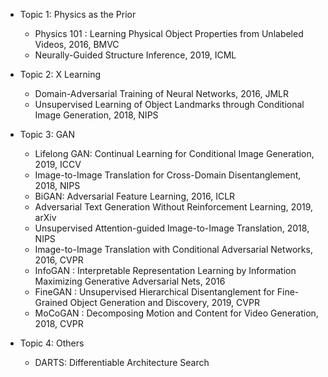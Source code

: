 - Topic 1: Physics as the Prior
  - Physics 101 : Learning Physical Object Properties from Unlabeled Videos, 2016, BMVC
  - Neurally-Guided Structure Inference, 2019, ICML

- Topic 2: X Learning
  - Domain-Adversarial Training of Neural Networks, 2016, JMLR
  - Unsupervised Learning of Object Landmarks through Conditional Image Generation, 2018, NIPS

- Topic 3: GAN
  - Lifelong GAN: Continual Learning for Conditional Image Generation, 2019, ICCV
  - Image-to-Image Translation for Cross-Domain Disentanglement, 2018, NIPS
  - BiGAN: Adversarial Feature Learning, 2016, ICLR
  - Adversarial Text Generation Without Reinforcement Learning, 2019, arXiv
  - Unsupervised Attention-guided Image-to-Image Translation, 2018, NIPS
  - Image-to-Image Translation with Conditional Adversarial Networks, 2016, CVPR
  - InfoGAN : Interpretable Representation Learning by Information Maximizing Generative Adversarial Nets, 2016
  - FineGAN : Unsupervised Hierarchical Disentanglement for Fine-Grained Object Generation and Discovery, 2019, CVPR
  - MoCoGAN : Decomposing Motion and Content for Video Generation, 2018, CVPR
  
- Topic 4: Others
  - DARTS: Differentiable Architecture Search
